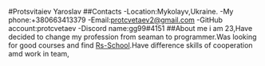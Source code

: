 #Protsvitaiev Yaroslav
##Contacts
-Location:Mykolayv,Ukraine.
-My phone:+380663413379
-Email:protcvetaev2@gmail.com
-GitHub account:protcvetaev
-Discord name:gg99#4151
##About me
i am 23,Have decided to change my profession from seaman to programmer.Was looking for good courses and find [Rs-School](https://rs.school/index.html).Have difference skills of cooperation amd work in team,
